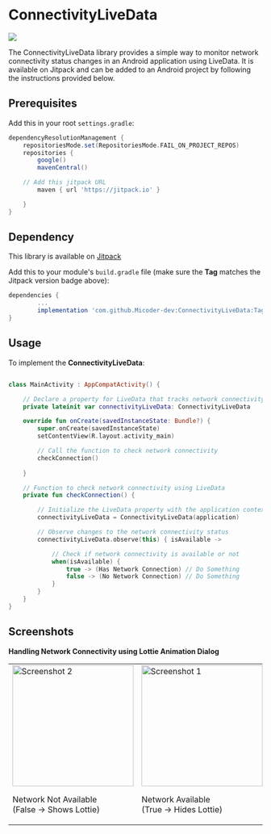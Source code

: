 # ConnectivityLiveData
[![](https://jitpack.io/v/Micoder-dev/ConnectivityLiveData.svg)](https://jitpack.io/#Micoder-dev/ConnectivityLiveData)

The ConnectivityLiveData library provides a simple way to monitor network connectivity status changes in an Android application using LiveData. It is available on Jitpack and can be added to an Android project by following the instructions provided below.

## Prerequisites

Add this in your root `settings.gradle`:

```gradle
dependencyResolutionManagement {
    repositoriesMode.set(RepositoriesMode.FAIL_ON_PROJECT_REPOS)
    repositories {
        google()
        mavenCentral()

	// Add this jitpack URL
        maven { url 'https://jitpack.io' }

    }
}
```

## Dependency

This library is available on [Jitpack](https://jitpack.io/#Micoder-dev/ConnectivityLiveData)

Add this to your module's `build.gradle` file (make sure the **Tag** matches the Jitpack version badge above):

```gradle
dependencies {
        ...
        implementation 'com.github.Micoder-dev:ConnectivityLiveData:Tag'
}
```

## Usage

To implement the **ConnectivityLiveData**:

``` Kotlin

class MainActivity : AppCompatActivity() {

    // Declare a property for LiveData that tracks network connectivity
    private lateinit var connectivityLiveData: ConnectivityLiveData

    override fun onCreate(savedInstanceState: Bundle?) {
        super.onCreate(savedInstanceState)
        setContentView(R.layout.activity_main)

        // Call the function to check network connectivity
        checkConnection()
	
    }

    // Function to check network connectivity using LiveData
    private fun checkConnection() {

        // Initialize the LiveData property with the application context
        connectivityLiveData = ConnectivityLiveData(application)

        // Observe changes to the network connectivity status
        connectivityLiveData.observe(this) { isAvailable ->

            // Check if network connectivity is available or not
            when(isAvailable) {
                true -> (Has Network Connection) // Do Something
                false -> (No Network Connection) // Do Something
            }
        }
    }
}

```

## Screenshots

**Handling Network Connectivity using Lottie Animation Dialog**

<table>
  <tr>
    <td>
      <img src="https://micoder-dev.github.io/files/connectivity/2.jpg" width="240" alt="Screenshot 2">
     	<p>Network Not Available</br>(False -> Shows Lottie)</p>
    </td>
    <td>
      <img src="https://micoder-dev.github.io/files/connectivity/1.jpg" width="240" alt="Screenshot 1">
	<p>Network Available</br>(True -> Hides Lottie)</p>
    </td>
  </tr>
